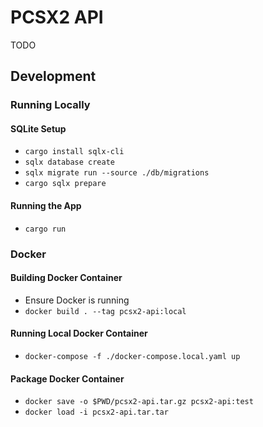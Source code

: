 # PCSX2 API

TODO 

## Development

### Running Locally

#### SQLite Setup

- `cargo install sqlx-cli`
- `sqlx database create`
- `sqlx migrate run --source ./db/migrations`
- `cargo sqlx prepare`

#### Running the App

- `cargo run`

### Docker

#### Building Docker Container

- Ensure Docker is running
- `docker build . --tag pcsx2-api:local`

#### Running Local Docker Container

- `docker-compose -f ./docker-compose.local.yaml up`

#### Package Docker Container

- `docker save -o $PWD/pcsx2-api.tar.gz pcsx2-api:test`
- `docker load -i pcsx2-api.tar.tar`